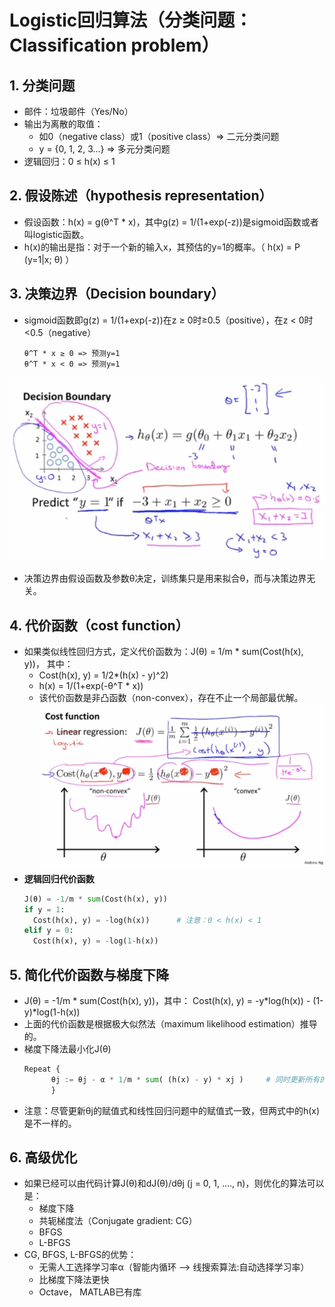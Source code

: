 # Logistic回归算法（分类问题：Classification problem）
## 1. 分类问题
  + 邮件：垃圾邮件（Yes/No）
  + 输出为离散的取值：
      + 如0（negative class）或1（positive class）=> 二元分类问题
      + y = {0, 1, 2, 3...} => 多元分类问题
  + 逻辑回归：0 ≤ h(x) ≤ 1
## 2. 假设陈述（hypothesis representation）
  + 假设函数：h(x) = g(θ^T * x)，其中g(z) = 1/(1+exp(-z))是sigmoid函数或者叫logistic函数。
  + h(x)的输出是指：对于一个新的输入x，其预估的y=1的概率。（ h(x) = P (y=1|x; θ) ）
## 3. 决策边界（Decision boundary）
  + sigmoid函数即g(z) = 1/(1+exp(-z))在z ≥ 0时≥0.5（positive），在z < 0时<0.5（negative）
    ```
    θ^T * x ≥ 0 => 预测y=1
    θ^T * x < 0 => 预测y=1
    ```
  ![image](https://github.com/Ryan-Chuang/DL_IMGS/blob/master/%E5%86%B3%E7%AD%96%E7%95%8C%E9%99%90.png)
  + 决策边界由假设函数及参数θ决定，训练集只是用来拟合θ，而与决策边界无关。
## 4. 代价函数（cost function）
  + 如果类似线性回归方式，定义代价函数为：J(θ) = 1/m * sum(Cost(h(x), y))， 其中：
    + Cost(h(x), y) = 1/2*(h(x) - y)^2)
    + h(x) = 1/(1+exp(-θ^T * x))
    + 该代价函数是非凸函数（non-convex），存在不止一个局部最优解。
    ![image](https://github.com/Ryan-Chuang/DL_IMGS/blob/master/%E9%80%BB%E8%BE%91%E5%9B%9E%E5%BD%92%E4%BB%A3%E4%BB%B7%E5%87%BD%E6%95%B0.png)
  + **逻辑回归代价函数**
    ```python
    J(θ) = -1/m * sum(Cost(h(x), y))
    if y = 1:
      Cost(h(x), y) = -log(h(x))      # 注意：0 < h(x) < 1
    elif y = 0:
      Cost(h(x), y) = -log(1-h(x))
    ```
## 5. 简化代价函数与梯度下降
  + J(θ) = -1/m * sum(Cost(h(x), y))，其中：
    Cost(h(x), y) = -y*log(h(x)) - (1-y)*log(1-h(x))
  + 上面的代价函数是根据极大似然法（maximum likelihood estimation）推导的。
  + 梯度下降法最小化J(θ)
    ```python
    Repeat {
          θj := θj - α * 1/m * sum( (h(x) - y) * xj )     # 同时更新所有的θj
          }
    ```
  + 注意：尽管更新θj的赋值式和线性回归问题中的赋值式一致，但两式中的h(x)是不一样的。
## 6. 高级优化
  + 如果已经可以由代码计算J(θ)和dJ(θ)/dθj (j = 0, 1, ...., n)，则优化的算法可以是：
    + 梯度下降
    + 共轭梯度法（Conjugate gradient: CG）
    + BFGS
    + L-BFGS
  + CG, BFGS, L-BFGS的优势：
    + 无需人工选择学习率α（智能内循环 —> 线搜索算法:自动选择学习率）
    + 比梯度下降法更快
    + Octave， MATLAB已有库
